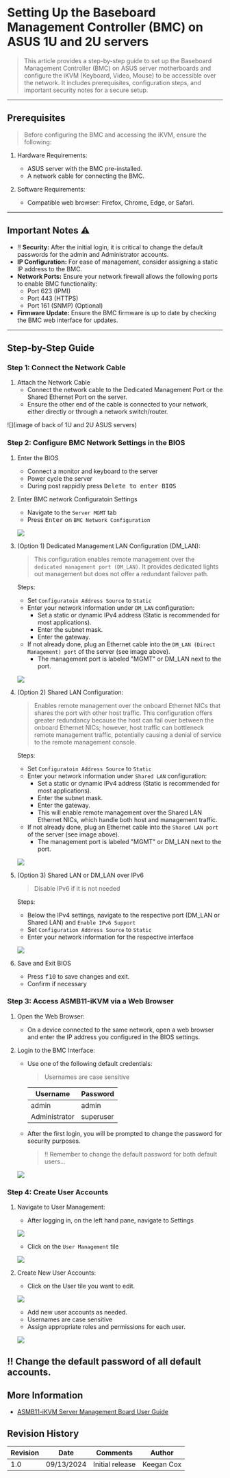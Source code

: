 # Setting Up the Baseboard Management Controller (BMC) on ASUS 1U and 2U servers
> This article provides a step-by-step guide to set up the Baseboard Management Controller (BMC) on ASUS server motherboards and configure the iKVM (Keyboard, Video, Mouse) to be accessible over the network. It includes prerequisites, configuration steps, and important security notes for a secure setup.

***

## Prerequisites
> Before configuring the BMC and accessing the iKVM, ensure the following:
1. Hardware Requirements:
    - ASUS server with the BMC pre-installed.
    - A network cable for connecting the BMC.

2. Software Requirements:
    - Compatible web browser: Firefox, Chrome, Edge, or Safari.

***

## Important Notes ⚠️
- ‼️ **Security:** After the initial login, it is critical to change the default passwords for the admin and Administrator accounts.
- **IP Configuration:** For ease of management, consider assigning a static IP address to the BMC.
- **Network Ports:** Ensure your network firewall allows the following ports to enable BMC functionality:
    - Port 623 (IPMI)
    - Port 443 (HTTPS)
    - Port 161 (SNMP) (Optional)
- **Firmware Update:** Ensure the BMC firmware is up to date by checking the BMC web interface for updates. 

***

## Step-by-Step Guide
### Step 1: Connect the Network Cable
1. Attach the Network Cable
    - Connect the network cable to the Dedicated Management Port or the Shared Ethernet Port on the server.
    - Ensure the other end of the cable is connected to your network, either directly or through a network switch/router.

![](image of back of 1U and 2U ASUS servers)

### Step 2: Configure BMC Network Settings in the BIOS
1. Enter the BIOS
    - Connect a monitor and keyboard to the server
    - Power cycle the server
    - During post rappidly press <KBD>Delete<KBD> to enter BIOS

2. Enter BMC network Configuratoin Settings
    - Navigate to the `Server MGMT` tab 
    - Press <KBD>Enter</KBD> on `BMC Network Configuration`

    ![](https://github.com/kcox-ByteSpeed/Test_Intel_Documentation/blob/main/Images/ASUS/Setup_BMC/1-ServerMGMT_BMC_Network_Config.png)

3. (Option 1) Dedicated Management LAN Configuration (DM_LAN):
    > This configuration enables remote management over the `dedicated management port (DM_LAN)`.
    > It provides dedicated lights out management but does not offer a redundant failover path.

    Steps:
    - Set `Configuratoin Address Source` to `Static` 
    - Enter your network information under `DM_LAN` configuration:
        - Set a static or dynamic IPv4 address (Static is recommended for most applications).
        - Enter the subnet mask.
        - Enter the gateway.
    - If not already done, plug an Ethernet cable into the `DM_LAN (Direct Management) port` of the server (see image above).
        - The management port is labeled "MGMT" or DM_LAN next to the port.

    ![](https://github.com/kcox-ByteSpeed/Test_Intel_Documentation/blob/main/Images/ASUS/Setup_BMC/2-1-DM_LAN.png)

4. (Option 2) Shared LAN Configuration:
    > Enables remote management over the onboard Ethernet NICs that shares the port with other host traffic.
    > This configuration offers greater redundancy because the host can fail over between the onboard Ethernet NICs; however, host traffic can bottleneck remote management traffic, potentially causing a denial of service to the remote management console.

    Steps:
    - Set `Configuratoin Address Source` to `Static` 
    - Enter your network information under `Shared LAN` configuration:
        - Set a static or dynamic IPv4 address (Static is recommended for most applications).
        - Enter the subnet mask.
        - Enter the gateway.
        - This will enable remote management over the Shared LAN Ethernet NICs, which handle both host and management traffic.
    - If not already done, plug an Ethernet cable into the `Shared LAN port` of the server (see image above).
        - The management port is labeled "MGMT" or DM_LAN next to the port.

    ![](https://github.com/kcox-ByteSpeed/Test_Intel_Documentation/blob/main/Images/ASUS/Setup_BMC/2-2-Shared_LAN.png)

5. (Option 3) Shared LAN or DM_LAN over IPv6
    > Disable IPv6 if it is not needed
    
    Steps:
    - Below the IPv4 settings, navigate to the respective port (DM_LAN or Shared LAN) and `Enable IPv6 Support`
    - Set `Configuration Address Source` to `Static` 
    - Enter your network information for the respective interface

    ![](https://github.com/kcox-ByteSpeed/Test_Intel_Documentation/blob/main/Images/ASUS/Setup_BMC/3-Enable_IPV6.png)

6. Save and Exit BIOS
    - Press <KBD>f10</KBD> to save changes and exit. 
    - Confirm if necessary

### Step 3: Access ASMB11-iKVM via a Web Browser
1. Open the Web Browser:
    - On a device connected to the same network, open a web browser and enter the IP address you configured in the BIOS settings.

2. Login to the BMC Interface:
    - Use one of the following default credentials:
        > Usernames are case sensitive

        | **Username**  | **Password** |
        |---------------|-------------|
        | admin         | admin       |
        | Administrator | superuser   |

    - After the first login, you will be prompted to change the password for security purposes.
        > ‼️ Remember to change the default password for both default users...

    ![](https://github.com/kcox-ByteSpeed/Test_Intel_Documentation/blob/main/Images/ASUS/Setup_BMC/4-Login.png)

### Step 4: Create User Accounts
1. Navigate to User Management:
    - After logging in, on the left hand pane, navigate to Settings

    ![](https://github.com/kcox-ByteSpeed/Test_Intel_Documentation/blob/main/Images/ASUS/Setup_BMC/5-ClickOnSettings.png)

    - Click on the `User Management` tile

    ![](https://github.com/kcox-ByteSpeed/Test_Intel_Documentation/blob/main/Images/ASUS/Setup_BMC/6-ClickOnUserManagement.png)

2. Create New User Accounts:
    - Click on the User tile you want to edit.

    ![](https://github.com/kcox-ByteSpeed/Test_Intel_Documentation/blob/main/Images/ASUS/Setup_BMC/6-ClickOnUserManagement.png)

    - Add new user accounts as needed.
    - Usernames are case sensitive 
    - Assign appropriate roles and permissions for each user.

    ![](https://github.com/kcox-ByteSpeed/Test_Intel_Documentation/blob/main/Images/ASUS/Setup_BMC/8-SetAndSaveSettingsForTheUSer.png)


## ‼️ Change the default password of all default accounts.

## More Information
- [ASMB11-iKVM Server Management Board User Guide][ASMB-iKVM_reference]

[ASMB-iKVM_reference]: https://dlcdnets.asus.com/pub/ASUS/server/accessory/ASMB11/Manual/E20952_ASMB11-iKVM_UM_WEB.pdf?model=ASMB11-iKVM

## Revision History
| Revision | Date       | Comments                                                                 | Author     |
|----------|------------|--------------------------------------------------------------------------|------------|
| 1.0      | 09/13/2024 | Initial release | Keegan Cox |